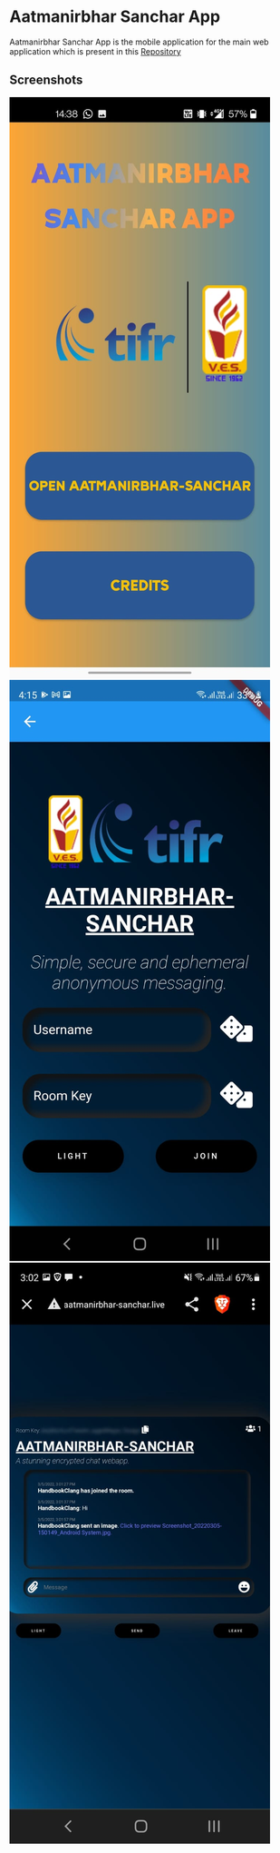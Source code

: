 
# Aatmanirbhar Sanchar App

Aatmanirbhar Sanchar App is the mobile application for the main web application which is present in this [Repository](https://github.com/BE-Project-VESIT-AatmaSanchar/Aatmanirbhar-Sanchar)

## Screenshots

![test](https://github.com/BE-Project-VESIT-AatmaSanchar/Aatmanirbhar-Sanchar/blob/master/screenshots/image3.png) 
![test](https://github.com/BE-Project-VESIT-AatmaSanchar/Aatmanirbhar-Sanchar/blob/master/screenshots/image4.png)
![test](https://github.com/BE-Project-VESIT-AatmaSanchar/Aatmanirbhar-Sanchar/blob/master/screenshots/image11.png)
